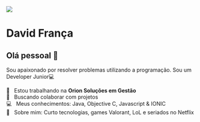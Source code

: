 <!--
**David-Javyki/David-Javyki** is a ✨ _special_ ✨ repository because its `README.md` (this file) appears on your GitHub profile.

Here are some ideas to get you started:

- 🔭 I’m currently working on ...
- 🌱 I’m currently learning ...
- 👯 I’m looking to collaborate on ...
- 🤔 I’m looking for help with ...
- 💬 Ask me about ...
- 📫 How to reach me: ...
- 😄 Pronouns: ...
- ⚡ Fun fact: ...
-->

<img width="auto" src="https://github.com/tgmarinho/tgmarinho/blob/master/banner.png">


# David França

## Olá pessoal 👋
Sou apaixonado por resolver problemas utilizando a programação.
Sou um Developer Junior:computer:

:rocket:  &nbsp; Estou trabalhando na **Orion Soluções em Gestão**
 <br/> :purple_heart: &nbsp; Buscando colaborar com projetos
 <br/> :computer: &nbsp; Meus conhecimentos: Java, Objective C, Javascript & IONIC
 <br/> 💬  &nbsp; Sobre mim: Curto tecnologias, games Valorant, LoL e seriados no Netflix
